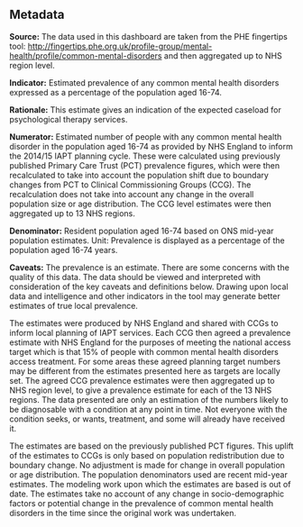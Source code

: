 Metadata
--------

**Source:** The data used in this dashboard are taken from the PHE
fingertips tool:
<http://fingertips.phe.org.uk/profile-group/mental-health/profile/common-mental-disorders>
and then aggregated up to NHS region level.

**Indicator:** Estimated prevalence of any common mental health
disorders expressed as a percentage of the population aged 16-74.

**Rationale:** This estimate gives an indication of the expected
caseload for psychological therapy services.

**Numerator:** Estimated number of people with any common mental health
disorder in the population aged 16-74 as provided by NHS England to
inform the 2014/15 IAPT planning cycle. These were calculated using
previously published Primary Care Trust (PCT) prevalence figures, which
were then recalculated to take into account the population shift due to
boundary changes from PCT to Clinical Commissioning Groups (CCG). The
recalculation does not take into account any change in the overall
population size or age distribution. The CCG level estimates were then
aggregated up to 13 NHS regions.

**Denominator:** Resident population aged 16-74 based on ONS mid-year
population estimates. Unit: Prevalence is displayed as a percentage of
the population aged 16-74 years.

**Caveats:** The prevalence is an estimate. There are some concerns with
the quality of this data. The data should be viewed and interpreted with
consideration of the key caveats and definitions below. Drawing upon
local data and intelligence and other indicators in the tool may
generate better estimates of true local prevalence.

The estimates were produced by NHS England and shared with CCGs to
inform local planning of IAPT services. Each CCG then agreed a
prevalence estimate with NHS England for the purposes of meeting the
national access target which is that 15% of people with common mental
health disorders access treatment. For some areas these agreed planning
target numbers may be different from the estimates presented here as
targets are locally set. The agreed CCG prevalence estimates were then
aggregated up to NHS region level, to give a prevalence estimate for
each of the 13 NHS regions. The data presented are only an estimation of
the numbers likely to be diagnosable with a condition at any point in
time. Not everyone with the condition seeks, or wants, treatment, and
some will already have received it.

The estimates are based on the previously published PCT figures. This
uplift of the estimates to CCGs is only based on population
redistribution due to boundary change. No adjustment is made for change
in overall population or age distribution. The population denominators
used are recent mid-year estimates. The modeling work upon which the
estimates are based is out of date. The estimates take no account of any
change in socio-demographic factors or potential change in the
prevalence of common mental health disorders in the time since the
original work was undertaken.
